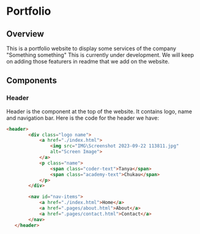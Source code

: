 # Portfolio

## Overview
This is a portfolio website to display some services of the company "Something something" This is currently under development. We will keep on adding those featurers in readme that we add on the website. 


## Components

### Header
Header is the component at the top of the website. It contains logo, name and navigation bar. 
Here is the code for the header we have:
```html
<header>
        <div class="logo name">
            <a href="./index.html">
                <img src="IMG\Screenshot 2023-09-22 113811.jpg"
                alt="Screen Image">
            </a>
            <p class="name">
                <span class="coder-text">Tanya</span>
                <span class="academy-text">Chukau</span>
            </p>
        </div>

        <nav id="nav-items">
            <a href="./index.html">Home</a>
            <a href=".pages/about.html">About</a>
            <a href=".pages/contact.html">Contact</a>
        </nav>
   </header>
```
